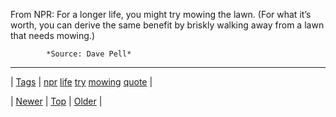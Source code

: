 <!--
title: From NPR
date: 2020-06-28T15:27:00.185Z
tags: npr, life, try, mowing, quote
-->




From NPR: For a longer life, you might try mowing the lawn. (For what it&rsquo;s worth, you can derive the same benefit by briskly walking away from a lawn that needs mowing.)

            *Source: Dave Pell*

<!--BOTTOM-POST-NAVIGATION-->
---

| [Tags](tags.md) | [npr](tag-npr.md) [life](tag-life.md) [try](tag-try.md) [mowing](tag-mowing.md) [quote](tag-quote.md) |

| [Newer](65686350247.md) | [Top](index.md) | [Older](65777781055.md) |
